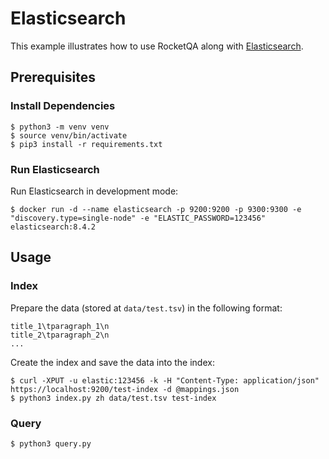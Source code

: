 # Elasticsearch

This example illustrates how to use RocketQA along with [Elasticsearch](https://www.elastic.co/).


## Prerequisites

### Install Dependencies

```console
$ python3 -m venv venv
$ source venv/bin/activate
$ pip3 install -r requirements.txt
```

### Run Elasticsearch

Run Elasticsearch in development mode:

```console
$ docker run -d --name elasticsearch -p 9200:9200 -p 9300:9300 -e "discovery.type=single-node" -e "ELASTIC_PASSWORD=123456" elasticsearch:8.4.2
```

## Usage

### Index

Prepare the data (stored at `data/test.tsv`) in the following format:

```
title_1\tparagraph_1\n
title_2\tparagraph_2\n
...
```

Create the index and save the data into the index:

```console
$ curl -XPUT -u elastic:123456 -k -H "Content-Type: application/json" https://localhost:9200/test-index -d @mappings.json
$ python3 index.py zh data/test.tsv test-index
```

### Query

```console
$ python3 query.py
```
